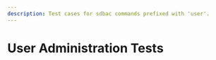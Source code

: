 ```yaml
---
description: Test cases for sdbac commands prefixed with 'user'.
---
```


# User Administration Tests

